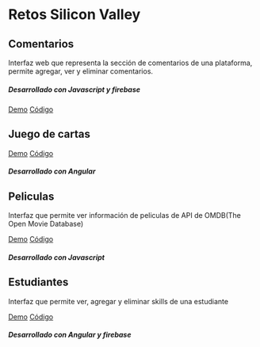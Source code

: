 # Retos Silicon Valley


## Comentarios
Interfaz web que representa la sección de comentarios de una plataforma, permite agregar, ver y eliminar comentarios.

##### Desarrollado con Javascript y firebase

[Demo](https://estephanyc.github.io/silicon-valley-retos/1.Comments-js/)
[Código](https://github.com/Estephanyc/silicon-valley-retos/tree/master/1.Comments-js)

## Juego de cartas

[Demo](https://memory-cards-32f58.firebaseapp.com/)
[Código](https://github.com/Estephanyc/memory-cards-angular)

##### Desarrollado con Angular

## Peliculas
Interfaz que permite ver información de peliculas de API de OMDB(The Open Movie Database) 

[Demo](https://estephanyc.github.io/silicon-valley-retos/3.Movies-js/)
[Código](https://github.com/Estephanyc/silicon-valley-retos/tree/master/3.Movies-js)

##### Desarrollado con Javascript

## Estudiantes
Interfaz que permite ver, agregar y eliminar skills de una estudiante

[Demo](https://lista-de-estudiantes.firebaseapp.com/)
[Código](https://github.com/Estephanyc/students-skills-angular)

##### Desarrollado con Angular y firebase

